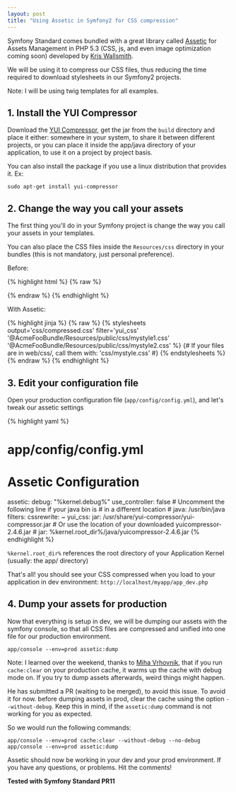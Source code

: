```yaml
---
layout: post
title: "Using Assetic in Symfony2 for CSS compression"
---
```


Symfony Standard comes bundled with a great library called
[Assetic](https://github.com/kriswallsmith/assetic)
for Assets Management in PHP 5.3 (CSS, js, and even image optimization
coming soon) developed by [Kris Wallsmith](http://twitter.com/kriswallsmith).

We will be using it to compress our CSS files, thus reducing the time required
to download stylesheets in our Symfony2 projects.
<!--more-->
Note: I will be using twig templates for all examples.

## 1. Install the YUI Compressor

Download the [YUI Compressor](http://yuilibrary.com/downloads/#yuicompressor),
get the jar from the `build` directory and place it either: somewhere in your
system, to share it between different projects, or you can place it inside
the app/java directory of your application, to use it on a project by project
basis.

You can also install the package if you use a linux distribution that provides
it. Ex:

    sudo apt-get install yui-compressor

## 2. Change the way you call your assets

The first thing you'll do in your Symfony project is change the way you call
your assets in your templates.

You can also place the CSS files inside the `Resources/css` directory in your
bundles (this is not mandatory, just personal preference).

Before:

{% highlight html %}
{% raw %}
<link rel="stylesheet" href="{{ asset('css/mystyle1.css') }}" type="text/css" media="screen" />
<link rel="stylesheet" href="{{ asset('css/mystyle2.css') }}" type="text/css" media="screen" />
{% endraw %}
{% endhighlight %}

With Assetic:

{% highlight jinja %}
{% raw %}
{% stylesheets output='css/compressed.css' filter='yui_css'
                '@AcmeFooBundle/Resources/public/css/mystyle1.css' 
                '@AcmeFooBundle/Resources/public/css/mystyle2.css' %}
                {# If your files are in web/css/, call them with: 'css/mystyle.css' #}
    <link rel="stylesheet" href="{{ asset_url }}" type="text/css" media="screen" />
{% endstylesheets %}
{% endraw %}
{% endhighlight %}

## 3. Edit your configuration file

Open your production configuration file (`app/config/config.yml`), and let's
tweak our assetic settings

{% highlight yaml %}
# app/config/config.yml

# Assetic Configuration
assetic:
    debug:          "%kernel.debug%"
    use_controller: false
    # Uncomment the following line if your java bin is
    # in a different location
    # java: /usr/bin/java
    filters:
        cssrewrite: ~
        yui_css:
            jar: /usr/share/yui-compressor/yui-compressor.jar
            # Or use the location of your downloaded yuicompressor-2.4.6.jar
            # jar: %kernel.root_dir%/java/yuicompressor-2.4.6.jar
{% endhighlight %}

`%kernel.root_dir%` references the root directory of your Application Kernel
(usually: the app/ directory)

That's all! you should see your CSS compressed when you load to your
application in dev environment: `http://localhost/myapp/app_dev.php`

## 4. Dump your assets for production

Now that everything is setup in dev, we will be dumping our assets with the
symfony console, so that all CSS files are compressed and unified into one
file for our production environment.

    app/console --env=prod assetic:dump

Note: I learned over the weekend, thanks to
[Miha Vrhovnik](https://github.com/mvrhov),
that if you run `cache:clear` on your production cache, it warms up the cache
with debug mode on. If you try to dump assets afterwards, weird things
might happen.

He has submitted a PR (waiting to be merged), to avoid this issue.
To avoid it for now. before dumping assets in prod, clear the cache using the
option `--without-debug`. Keep this in mind, if the `assetic:dump` command is not
working for you as expected.

So we would run the following commands:

    app/console --env=prod cache:clear --without-debug --no-debug
    app/console --env=prod assetic:dump

Assetic should now be working in your dev and your prod environment.
If you have any questions, or problems. Hit the comments!

**Tested with Symfony Standard PR11**